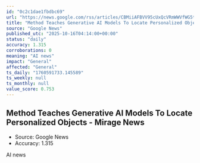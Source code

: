 ```yaml
---
id: "0c2c1dae1fbdbc69"
url: "https://news.google.com/rss/articles/CBMiiAFBVV95cUxQcVRmWWVfWG5tQ3dYWHdRQ0xGUVpFTEtQWlhObW9aaTczZzhsTERucFZhSkFCZExYM3JhRGhvdGFfM3ZwYkltZjdQak9SbGc0S2NDRi1QOURDTDFfTFVFVFd5NkdwQjNNcHFXN29hZE9lclNMSjFmeU1nOE54Wnk2aGx0WjZzcEVl?oc=5"
title: "Method Teaches Generative AI Models To Locate Personalized Objects - Mirage News"
source: "Google News"
published_utc: "2025-10-16T04:14:00+00:00"
status: "daily"
accuracy: 1.315
corroborations: 0
meaning: "AI news"
impact: "General"
affected: "General"
ts_daily: "1760591733.145589"
ts_weekly: null
ts_monthly: null
value_score: 0.753
---
```

## Method Teaches Generative AI Models To Locate Personalized Objects - Mirage News

- Source: Google News
- Accuracy: 1.315

AI news
